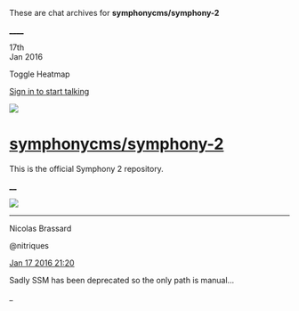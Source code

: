 These are chat archives for **symphonycms/symphony-2**

[__](/symphonycms/symphony-2/archives/2016/01/18)[__](/symphonycms/symphony-2/archives/2016/01/16)

17th  
Jan 2016

Toggle Heatmap

[Sign in to start talking](/login?action=login&button=archive-login)

![](https://avatars-02.gitter.im/group/iv/3/57542c45c43b8c601977197e?s=48)

#  [symphonycms/symphony-2](/symphonycms/symphony-2)

This is the official Symphony 2 repository.

[ __](/orgs/symphonycms/rooms "More symphonycms rooms")

![](https://avatars1.githubusercontent.com/u/771169?v=3&s=30)

____

Nicolas Brassard

@nitriques

[Jan 17 2016
21:20](https://gitter.im/symphonycms/symphony-2?at=569c059e3165a6af1a3c4f09)

Sadly SSM has been deprecated so the only path is manual...

_

